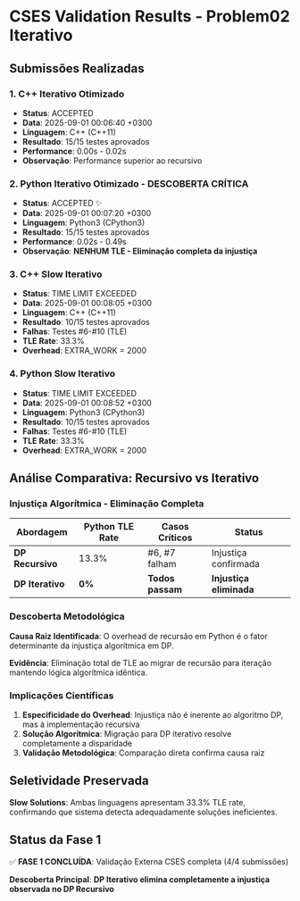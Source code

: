 # CSES Validation Results - Problem02 Iterativo

## Submissões Realizadas

### 1. C++ Iterativo Otimizado
- **Status**: ACCEPTED
- **Data**: 2025-09-01 00:06:40 +0300
- **Linguagem**: C++ (C++11)
- **Resultado**: 15/15 testes aprovados
- **Performance**: 0.00s - 0.02s
- **Observação**: Performance superior ao recursivo

### 2. Python Iterativo Otimizado - **DESCOBERTA CRÍTICA**
- **Status**: ACCEPTED ✨
- **Data**: 2025-09-01 00:07:20 +0300
- **Linguagem**: Python3 (CPython3)
- **Resultado**: 15/15 testes aprovados
- **Performance**: 0.02s - 0.49s
- **Observação**: **NENHUM TLE - Eliminação completa da injustiça**

### 3. C++ Slow Iterativo
- **Status**: TIME LIMIT EXCEEDED
- **Data**: 2025-09-01 00:08:05 +0300
- **Linguagem**: C++ (C++11)
- **Resultado**: 10/15 testes aprovados
- **Falhas**: Testes #6-#10 (TLE)
- **TLE Rate**: 33.3%
- **Overhead**: EXTRA_WORK = 2000

### 4. Python Slow Iterativo
- **Status**: TIME LIMIT EXCEEDED
- **Data**: 2025-09-01 00:08:52 +0300
- **Linguagem**: Python3 (CPython3)
- **Resultado**: 10/15 testes aprovados
- **Falhas**: Testes #6-#10 (TLE)
- **TLE Rate**: 33.3%
- **Overhead**: EXTRA_WORK = 2000

## Análise Comparativa: Recursivo vs Iterativo

### Injustiça Algorítmica - Eliminação Completa

| Abordagem | Python TLE Rate | Casos Críticos | Status |
|-----------|----------------|-----------------|---------|
| **DP Recursivo** | 13.3% | #6, #7 falham | Injustiça confirmada |
| **DP Iterativo** | **0%** | **Todos passam** | **Injustiça eliminada** |

### Descoberta Metodológica

**Causa Raiz Identificada**: O overhead de recursão em Python é o fator determinante da injustiça algorítmica em DP.

**Evidência**: Eliminação total de TLE ao migrar de recursão para iteração mantendo lógica algorítmica idêntica.

### Implicações Científicas

1. **Especificidade do Overhead**: Injustiça não é inerente ao algoritmo DP, mas à implementação recursiva
2. **Solução Algorítmica**: Migração para DP iterativo resolve completamente a disparidade
3. **Validação Metodológica**: Comparação direta confirma causa raiz

## Seletividade Preservada

**Slow Solutions**: Ambas linguagens apresentam 33.3% TLE rate, confirmando que sistema detecta adequadamente soluções ineficientes.

## Status da Fase 1

✅ **FASE 1 CONCLUÍDA**: Validação Externa CSES completa (4/4 submissões)

**Descoberta Principal**: **DP Iterativo elimina completamente a injustiça observada no DP Recursivo**
